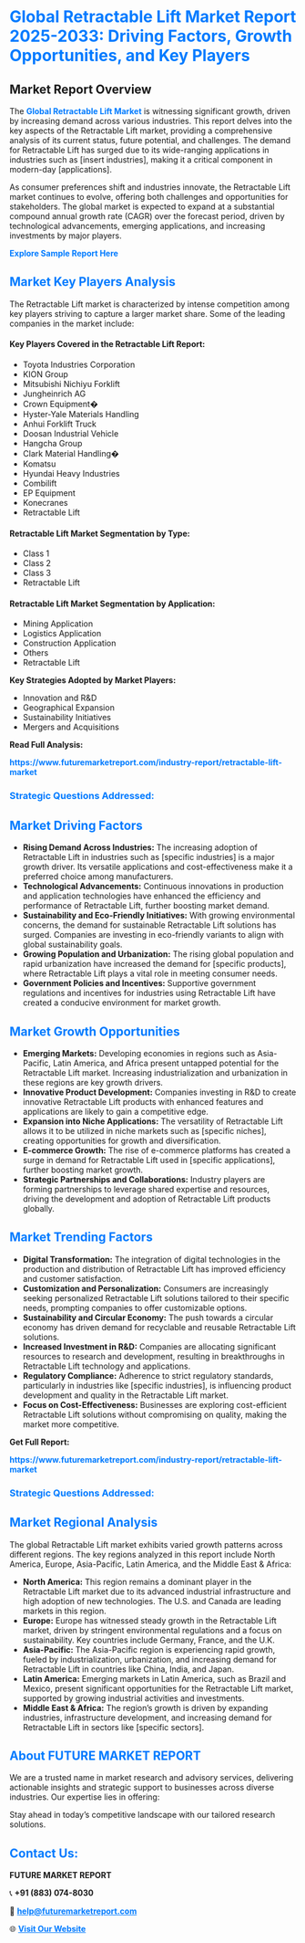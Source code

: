 <h1 style="color: #007BFF;">Global Retractable Lift Market Report 2025-2033: Driving Factors, Growth Opportunities, and Key Players</h1>

<section id="overview">
<h2>Market Report Overview</h2>
<p>The <a href="https://www.futuremarketreport.com/industry-report/retractable-lift-market" style="color: #007BFF; text-decoration: none;"><strong>Global Retractable Lift Market</strong></a> is witnessing significant growth, driven by increasing demand across various industries. This report delves into the key aspects of the Retractable Lift market, providing a comprehensive analysis of its current status, future potential, and challenges. The demand for Retractable Lift has surged due to its wide-ranging applications in industries such as [insert industries], making it a critical component in modern-day [applications].</p>
<p>As consumer preferences shift and industries innovate, the Retractable Lift market continues to evolve, offering both challenges and opportunities for stakeholders. The global market is expected to expand at a substantial compound annual growth rate (CAGR) over the forecast period, driven by technological advancements, emerging applications, and increasing investments by major players.</p>
</section>

<section id="overview">
<p><a href="https://www.futuremarketreport.com/request-sample/reportId=101484" style="color: #007BFF; text-decoration: none;"><strong>Explore Sample Report Here</strong></a></p>
</section>

<section id="key-players">
<h2 style="color: #007BFF;">Market Key Players Analysis</h2>
<p>The Retractable Lift market is characterized by intense competition among key players striving to capture a larger market share. Some of the leading companies in the market include:</p>
<h4>Key Players Covered in the Retractable Lift Report:</h4>
<ul><li>Toyota Industries Corporation</li><li>KION Group</li><li>Mitsubishi Nichiyu Forklift</li><li>Jungheinrich AG</li><li>Crown Equipment�</li><li>Hyster-Yale Materials Handling</li><li>Anhui Forklift Truck</li><li>Doosan Industrial Vehicle</li><li>Hangcha Group</li><li>Clark Material Handling�</li><li>Komatsu</li><li>Hyundai Heavy Industries</li><li>Combilift</li><li>EP Equipment</li><li>Konecranes</li><li>Retractable Lift</li></ul>
<h4>Retractable Lift Market Segmentation by Type:</h4>
<ul><li>Class 1</li><li>Class 2</li><li>Class 3</li><li>Retractable Lift</li></ul>

<h4>Retractable Lift Market Segmentation by Application:</h4>
<ul><li>Mining Application</li><li>Logistics Application</li><li>Construction Application</li><li>Others</li><li>Retractable Lift</li></ul>
<p><strong>Key Strategies Adopted by Market Players:</strong></p>
<ul>
<li>Innovation and R&D</li>
<li>Geographical Expansion</li>
<li>Sustainability Initiatives</li>
<li>Mergers and Acquisitions</li>
</ul>
</section>

<section>
<p><strong>Read Full Analysis: </strong></p><a href="https://www.futuremarketreport.com/industry-report/retractable-lift-market" style="color: #007BFF; text-decoration: none;"><strong>https://www.futuremarketreport.com/industry-report/retractable-lift-market</strong></a>
<h3 style="color: #007BFF;">Strategic Questions Addressed:</h3>
</section>

<section id="driving-factors">
<h2 style="color: #007BFF;">Market Driving Factors</h2>
<ul>
<li><strong>Rising Demand Across Industries:</strong> The increasing adoption of Retractable Lift in industries such as [specific industries] is a major growth driver. Its versatile applications and cost-effectiveness make it a preferred choice among manufacturers.</li>
<li><strong>Technological Advancements:</strong> Continuous innovations in production and application technologies have enhanced the efficiency and performance of Retractable Lift, further boosting market demand.</li>
<li><strong>Sustainability and Eco-Friendly Initiatives:</strong> With growing environmental concerns, the demand for sustainable Retractable Lift solutions has surged. Companies are investing in eco-friendly variants to align with global sustainability goals.</li>
<li><strong>Growing Population and Urbanization:</strong> The rising global population and rapid urbanization have increased the demand for [specific products], where Retractable Lift plays a vital role in meeting consumer needs.</li>
<li><strong>Government Policies and Incentives:</strong> Supportive government regulations and incentives for industries using Retractable Lift have created a conducive environment for market growth.</li>
</ul>
</section>

<section id="growth-opportunities">
<h2 style="color: #007BFF;">Market Growth Opportunities</h2>
<ul>
<li><strong>Emerging Markets:</strong> Developing economies in regions such as Asia-Pacific, Latin America, and Africa present untapped potential for the Retractable Lift market. Increasing industrialization and urbanization in these regions are key growth drivers.</li>
<li><strong>Innovative Product Development:</strong> Companies investing in R&D to create innovative Retractable Lift products with enhanced features and applications are likely to gain a competitive edge.</li>
<li><strong>Expansion into Niche Applications:</strong> The versatility of Retractable Lift allows it to be utilized in niche markets such as [specific niches], creating opportunities for growth and diversification.</li>
<li><strong>E-commerce Growth:</strong> The rise of e-commerce platforms has created a surge in demand for Retractable Lift used in [specific applications], further boosting market growth.</li>
<li><strong>Strategic Partnerships and Collaborations:</strong> Industry players are forming partnerships to leverage shared expertise and resources, driving the development and adoption of Retractable Lift products globally.</li>
</ul>
</section>

<section id="trending-factors">
<h2 style="color: #007BFF;">Market Trending Factors</h2>
<ul>
<li><strong>Digital Transformation:</strong> The integration of digital technologies in the production and distribution of Retractable Lift has improved efficiency and customer satisfaction.</li>
<li><strong>Customization and Personalization:</strong> Consumers are increasingly seeking personalized Retractable Lift solutions tailored to their specific needs, prompting companies to offer customizable options.</li>
<li><strong>Sustainability and Circular Economy:</strong> The push towards a circular economy has driven demand for recyclable and reusable Retractable Lift solutions.</li>
<li><strong>Increased Investment in R&D:</strong> Companies are allocating significant resources to research and development, resulting in breakthroughs in Retractable Lift technology and applications.</li>
<li><strong>Regulatory Compliance:</strong> Adherence to strict regulatory standards, particularly in industries like [specific industries], is influencing product development and quality in the Retractable Lift market.</li>
<li><strong>Focus on Cost-Effectiveness:</strong> Businesses are exploring cost-efficient Retractable Lift solutions without compromising on quality, making the market more competitive.</li>
</ul>
</section>

<section>
<p><strong>Get Full Report: </strong></p><a href="https://www.futuremarketreport.com/industry-report/retractable-lift-market" style="color: #007BFF; text-decoration: none;"><strong>https://www.futuremarketreport.com/industry-report/retractable-lift-market</strong></a>
<h3 style="color: #007BFF;">Strategic Questions Addressed:</h3>
</section>


<section id="regional-analysis">
<h2 style="color: #007BFF;">Market Regional Analysis</h2>
<p>The global Retractable Lift market exhibits varied growth patterns across different regions. The key regions analyzed in this report include North America, Europe, Asia-Pacific, Latin America, and the Middle East & Africa:</p>
<ul>
<li><strong>North America:</strong> This region remains a dominant player in the Retractable Lift market due to its advanced industrial infrastructure and high adoption of new technologies. The U.S. and Canada are leading markets in this region.</li>
<li><strong>Europe:</strong> Europe has witnessed steady growth in the Retractable Lift market, driven by stringent environmental regulations and a focus on sustainability. Key countries include Germany, France, and the U.K.</li>
<li><strong>Asia-Pacific:</strong> The Asia-Pacific region is experiencing rapid growth, fueled by industrialization, urbanization, and increasing demand for Retractable Lift in countries like China, India, and Japan.</li>
<li><strong>Latin America:</strong> Emerging markets in Latin America, such as Brazil and Mexico, present significant opportunities for the Retractable Lift market, supported by growing industrial activities and investments.</li>
<li><strong>Middle East & Africa:</strong> The region’s growth is driven by expanding industries, infrastructure development, and increasing demand for Retractable Lift in sectors like [specific sectors].</li>
</ul>
</section>

<footer>
<h2 style="color: #007BFF;">About FUTURE MARKET REPORT</h2>
<p>We are a trusted name in market research and advisory services, delivering actionable insights and strategic support to businesses across diverse industries. Our expertise lies in offering:</p>

<p>Stay ahead in today’s competitive landscape with our tailored research solutions.</p>

<h2 style="color: #007BFF;">Contact Us:</h2>
<p><strong>FUTURE MARKET REPORT</strong></p>
<p>📞 <strong>+91 (883) 074-8030</strong></p>
<p>📧 <strong><a href="mailto:help@futuremarketreport.com" style="color: #007BFF;">help@futuremarketreport.com</a></strong></p>
<p>🌐 <strong><a href="https://www.futuremarketreport.com/" style="color: #007BFF;">Visit Our Website</a></strong></p>
</footer>